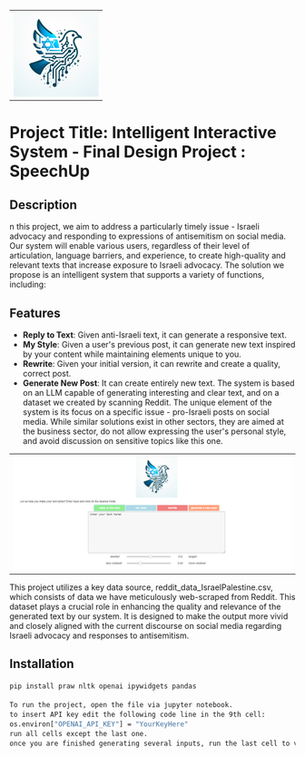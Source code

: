 <table>
  <tr>
    <td>
      <img src="logo.jpg" alt="Alternative text for the image" title="Optional title attribute" width="150"/>
    </td>
  </tr>
</table> 

# Project Title: Intelligent Interactive System - Final Design Project : SpeechUp

## Description

n this project, we aim to address a particularly timely issue - Israeli advocacy and responding to expressions of antisemitism on social media. Our system will enable various users, regardless of their level of articulation, language barriers, and experience, to create high-quality and relevant texts that increase exposure to Israeli advocacy. The solution we propose is an intelligent system that supports a variety of functions, including:

## Features
- **Reply to Text**: Given anti-Israeli text, it can generate a responsive text.
- **My Style**: Given a user's previous post, it can generate new text inspired by your content while maintaining elements unique to you.
- **Rewrite**: Given your initial version, it can rewrite and create a quality, correct post.
- **Generate New Post**: It can create entirely new text.
The system is based on an LLM capable of generating interesting and clear text, and on a dataset we created by scanning Reddit. The unique element of the system is its focus on a specific issue - pro-Israeli posts on social media. While similar solutions exist in other sectors, they are aimed at the business sector, do not allow expressing the user's personal style, and avoid discussion on sensitive topics like this one.

<table>
  <tr>
    <td>
      <img src="system_UI.jpg" alt="Alternative text for the image" title="Optional title attribute" width="1000"/>
    </td>
  </tr>
</table> 

This project utilizes a key data source, reddit_data_IsraelPalestine.csv, which consists of data we have meticulously web-scraped from Reddit. This dataset plays a crucial role in enhancing the quality and relevance of the generated text by our system. It is designed to make the output more vivid and closely aligned with the current discourse on social media regarding Israeli advocacy and responses to antisemitism.

## Installation

```bash
pip install praw nltk openai ipywidgets pandas

To run the project, open the file via jupyter notebook. 
to insert API key edit the following code line in the 9th cell:
os.environ["OPENAI_API_KEY"] = "YourKeyHere"
run all cells except the last one. 
once you are finished generating several inputs, run the last cell to view history. 

